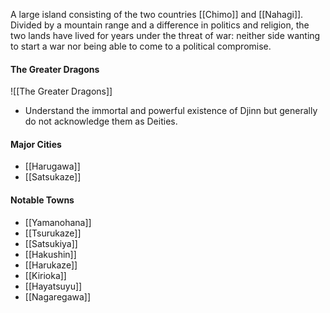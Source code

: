 A large island consisting of the two countries [[Chimo]] and [[Nahagi]]. Divided by a mountain range and a difference in politics and religion, the two lands have lived for years under the threat of war: neither side wanting to start a war nor being able to come to a political compromise. 
#### The Greater Dragons
![[The Greater Dragons]]


- Understand the immortal and powerful existence of Djinn but generally do not acknowledge them as Deities.

#### Major Cities
- [[Harugawa]]
- [[Satsukaze]]

#### Notable Towns
- [[Yamanohana]]
- [[Tsurukaze]]
- [[Satsukiya]]
- [[Hakushin]]
- [[Harukaze]]
- [[Kirioka]]
- [[Hayatsuyu]]
- [[Nagaregawa]]

